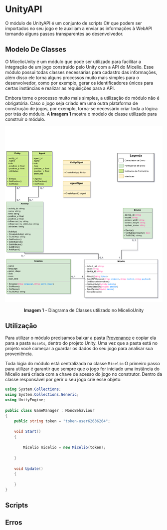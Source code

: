 # UnityAPI

O módulo de UnityAPI é um conjunto de scripts C# que podem ser importados no seu jogo e te auxiliam a enviar as informações à WebAPI tornando alguns passos transparentes ao desenvolvedor.



## Modelo De Classes

O MicelioUnity é um módulo que pode ser utilizado para facilitar a integração de um jogo construido pelo Unity com a API do Micelio. Esse módulo possui todas classes necessárias para cadastro das informações, além disso ele torna alguns processos muito mais simples para o desenvolvedor, como por exemplo, gerar os identificadores únicos para certas instâncias e realizar as requisições para a API.

Embora torne o processo muito mais simples, a utilização do módulo não é obrigatória. Caso o jogo seja criado em uma outra plataforma de construção de jogos, por exemplo, torna-se necessário criar toda a lógica por trás do módulo. A **Imagem 1** mostra o modelo de classe utilizado para construir o módulo. 

![Imagem 1](../Documentation/Diagramas/modelo-de-dados-unity.png)

<center><b>Imagem 1</b> - Diagrama de Classes utilizado no MicelioUnity</center>



## Utilização

Para utilizar o módulo precisamos baixar a pasta [Provenance]() e copiar ela para a pasta `Assets`, dentro do projeto Unity. Uma vez que a pasta está no projeto você começar a guardar os dados do seu jogo para analisar sua proveniência.



Toda lógia do módulo está centralizada na classe `Micelio` O primeiro passo para utilizar é garantir que sempre que o jogo for iniciado uma instância do Micelio será criada com a chave de acesso do jogo no construtor. Dentro da classe responsável por gerir o seu jogo crie esse objeto:

```c#
using System.Collections;
using System.Collections.Generic;
using UnityEngine;

public class GameManager : MonoBehaviour
{
	public string token = "token-user62636264";
    
    void Start()
    {
     
        Micelio micelio = new Micelio(token);

    }

    void Update()
    {

    }
}

```



## Scripts



## Erros

